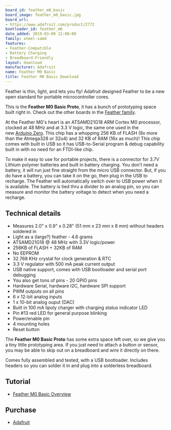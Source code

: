 ```yaml
---
board_id: feather_m0_basic
board_image: feather_m0_basic.jpg
board_url:
- https://www.adafruit.com/product/2772
bootloader_id: feather_m0
date_added: 2019-03-09 12:00:00
family: atmel-samd
features:
- Feather-Compatible
- Battery Charging
- Breadboard-Friendly
layout: download
manufacturer: Adafruit
name: Feather M0 Basic
title: Feather M0 Basic Download
---
```


Feather is thin, light, and lets you fly! Adafruit designed Feather to be a new open standard for portable microcontroller cores.

This is the **Feather M0 Basic Proto**, it has a bunch of prototyping space built right in. Check out the other boards in the [Feather family](https://www.adafruit.com/feather).

At the Feather M0's heart is an ATSAMD21G18 ARM Cortex M0 processor, clocked at 48 MHz and at 3.3 V logic, the same one used in the new [Arduino Zero](https://www.adafruit.com/products/2843). This chip has a whopping 256 KB of FLASH (8x more than the Atmega328 or 32u4) and 32 KB of RAM (16x as much)! This chip comes with built in USB so it has USB-to-Serial program & debug capability built in with no need for an FTDI-like chip.

To make it easy to use for portable projects, there is a connector for 3.7V Lithium polymer batteries and built in battery charging. You don't need a battery, it will run just fine straight from the micro USB connector. But, if you do have a battery, you can take it on the go, then plug in the USB to recharge. The Feather will automatically switch over to USB power when it is available. The battery is tied thru a divider to an analog pin, so you can measure and monitor the battery voltage to detect when you need a recharge.

## Technical details

* Measures 2.0" x 0.9" x 0.28" (51 mm x 23 mm x 8 mm) without headers soldered in
* Light as a (large?) feather - 4.6 grams
* ATSAMD21G18 @ 48 MHz with 3.3V logic/power
* 256KB of FLASH + 32KB of RAM
* No EEPROM
* 32.768 KHz crystal for clock generation & RTC
* 3.3 V regulator with 500 mA peak current output
* USB native support, comes with USB bootloader and serial port debugging
* You also get tons of pins - 20 GPIO pins
* Hardware Serial, hardware I2C, hardware SPI support
* PWM outputs on all pins
* 6 x 12-bit analog inputs
* 1 x 10-bit analog ouput (DAC)
* Built in 100 mA lipoly charger with charging status indicator LED
* Pin #13 red LED for general purpose blinking
* Power/enable pin
* 4 mounting holes
* Reset button

The **Feather M0 Basic Proto** has some extra space left over, so we give you a tiny little prototyping area. If you just need to attach a button or sensor, you may be able to skip out on a breadboard and wire it directly on there.

Comes fully assembled and tested, with a USB bootloader. Includes headers so you can solder it in and plug into a solderless breadboard.

## Tutorial

- [Feather M0 Basic Overview](https://learn.adafruit.com/adafruit-feather-m0-basic-proto)

## Purchase

* [Adafruit](https://www.adafruit.com/product/2772)
